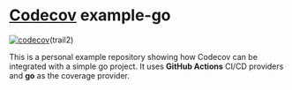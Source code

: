 # [Codecov](https://codecov.io) example-go


[![codecov](https://codecov.io/gh/ANiRuDdHa1211/example-go/branch/example-go/graph/badge.svg?token=6L7ZWBFBT4)](https://codecov.io/gh/ANiRuDdHa1211/example-go/tree/example-go)(trail2)


This is a personal example repository showing how Codecov can be integrated with a simple go project. It uses **GitHub Actions** CI/CD providers and **go** as the coverage provider.




